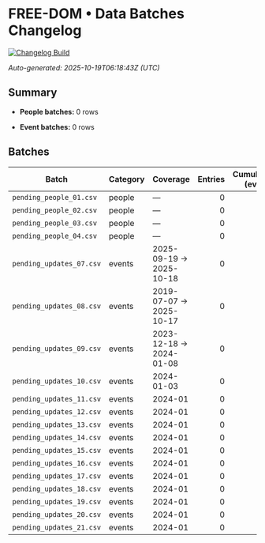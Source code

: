 # FREE-DOM • Data Batches Changelog

[![Changelog Build](https://github.com/StegVerse/FREE-DOM/actions/workflows/auto_update.yml/badge.svg)](https://github.com/StegVerse/FREE-DOM/actions/workflows/auto_update.yml)

_Auto-generated: 2025-10-19T06:18:43Z (UTC)_


## Summary

- **People batches:** 0 rows

- **Event batches:** 0 rows


## Batches

| Batch | Category | Coverage | Entries | Cumulative (events) |
|---|---|---|---:|---:|
| `pending_people_01.csv` | people | — | 0 |  |
| `pending_people_02.csv` | people | — | 0 |  |
| `pending_people_03.csv` | people | — | 0 |  |
| `pending_people_04.csv` | people | — | 0 |  |
| `pending_updates_07.csv` | events | 2025-09-19 → 2025-10-18 | 0 | 0 |
| `pending_updates_08.csv` | events | 2019-07-07 → 2025-10-17 | 0 | 0 |
| `pending_updates_09.csv` | events | 2023-12-18 → 2024-01-08 | 0 | 0 |
| `pending_updates_10.csv` | events | 2024-01-03 | 0 | 0 |
| `pending_updates_11.csv` | events | 2024-01 | 0 | 0 |
| `pending_updates_12.csv` | events | 2024-01 | 0 | 0 |
| `pending_updates_13.csv` | events | 2024-01 | 0 | 0 |
| `pending_updates_14.csv` | events | 2024-01 | 0 | 0 |
| `pending_updates_15.csv` | events | 2024-01 | 0 | 0 |
| `pending_updates_16.csv` | events | 2024-01 | 0 | 0 |
| `pending_updates_17.csv` | events | 2024-01 | 0 | 0 |
| `pending_updates_18.csv` | events | 2024-01 | 0 | 0 |
| `pending_updates_19.csv` | events | 2024-01 | 0 | 0 |
| `pending_updates_20.csv` | events | 2024-01 | 0 | 0 |
| `pending_updates_21.csv` | events | 2024-01 | 0 | 0 |
